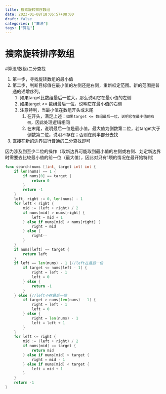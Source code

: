 ```yaml
---
title: 搜索旋转排序数组
date: 2023-01-08T18:06:57+08:00
draft: false
categories: ["算法"]
tags: ["算法"]
---
```


# 搜索旋转排序数组
#算法/数组/二分查找

1. 第一步，寻找旋转数组的最小值
2. 第二步，判断目标值在最小值的左侧还是右侧，重新框定范围。新的范围是普通的递增序列。
	1. 如果target比数组最后一位大，那么说明它在最小值的左侧
	2. 如果target <= 数组最后一位，说明它在最小值的右侧
	3. 注意特判，当最小值在数组开头或末尾
		1. 在开头，满足上述：`如果target <= 数组最后一位，说明它在最小值的右侧`，因此处理逻辑相同
		2. 在末尾，说明最后一位是最小值，最大值为倒数第二位，若target大于倒数第二位，说明不存在；否则在前半部分去找
3. 直接在新的边界进行普通的二分查找即可

因为涉及到至少二位的操作（取新边界可能取到最小值的左侧或右侧、划定新边界时需要去比较最小值的前一位（最大值），因此对只有1项的情况在最开始特判）



```go
func search(nums []int, target int) int {
    if len(nums) == 1 {
        if nums[0] == target {
            return 0
        }
        return -1
    }
    left, right := 0, len(nums) - 1
    for left < right {
        mid := (left + right) / 2
        if nums[mid] > nums[right] {
            left = mid + 1
        } else if nums[mid] < nums[right] {
            right = mid
        } else {
            right--
        }
    }
    if nums[left] == target {
        return left
    }
    if left == len(nums) - 1 {//left在最后一位
        if target <= nums[left - 1] {
            right = left - 1
            left = 0
        } else {
            return -1
        }
    } else {//left不在最后一位
        if target > nums[len(nums) - 1] {
            right = left - 1
            left = 0
        } else {
            right = len(nums) - 1
            left = left + 1
        }
    }
    for left <= right {
        mid := (left + right) / 2
        if nums[mid] == target {
            return mid
        } else if nums[mid] > target {
            right = mid - 1
        } else if nums[mid] < target {
            left = mid + 1
        }
    }
    return -1
}
```